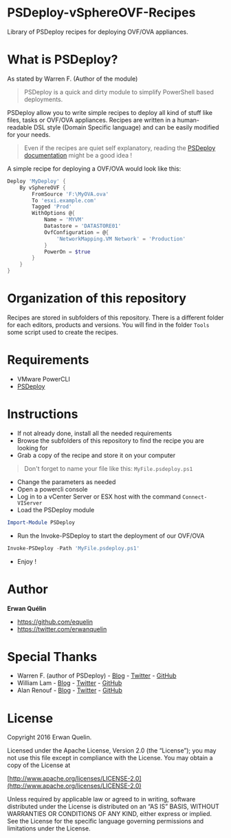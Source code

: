 # PSDeploy-vSphereOVF-Recipes
Library of PSDeploy recipes for deploying OVF/OVA appliances.

# What is PSDeploy?

As stated by Warren F. (Author of the module)

> PSDeploy is a quick and dirty module to simplify PowerShell based deployments.

PSDeploy allow you to write simple recipes to deploy all kind of stuff like files, tasks or OVF/OVA appliances. 
Recipes are written in a human-readable DSL style (Domain Specific language) and can be easily modified for your needs.

> Even if the recipes are quiet self explanatory, reading the [PSDeploy documentation](http://psdeploy.readthedocs.io/en/latest/Example-vSphereOVF-Deployment/) might be a good idea !

A simple recipe for deploying a OVF/OVA would look like this:

```powershell
Deploy 'MyDeploy' {
    By vSphereOVF {
        FromSource 'F:\MyOVA.ova'
        To 'esxi.example.com'
        Tagged 'Prod'
        WithOptions @{
            Name = 'MYVM'
            Datastore = 'DATASTORE01'
            OvfConfiguration = @{
                'NetworkMapping.VM Network' = 'Production'
            }
            PowerOn = $true
        }
    }
}
```

# Organization of this repository

Recipes are stored in subfolders of this repository. There is a different folder for each editors, products and versions.
You will find in the folder `Tools` some script used to create the recipes. 

# Requirements

- VMware PowerCLI
- [PSDeploy](https://github.com/RamblingCookieMonster/PSDeploy)

# Instructions

- If not already done, install all the needed requirements
- Browse the subfolders of this repository to find the recipe you are looking for
- Grab a copy of the recipe and store it on your computer

> Don't forget to name your file like this: `MyFile.psdeploy.ps1`

- Change the parameters as needed
- Open a powercli console
- Log in to a vCenter Server or ESX host with the command `Connect-VIServer`
- Load the PSDeploy module

```powershell
Import-Module PSDeploy
```

- Run the Invoke-PSDeploy to start the deployment of our OVF/OVA

```powershell
Invoke-PSDeploy -Path 'MyFile.psdeploy.ps1'
```

- Enjoy !

# Author

**Erwan Quélin**
- <https://github.com/equelin>
- <https://twitter.com/erwanquelin>

# Special Thanks

- Warren F. (author of PSDeploy) - [Blog](http://ramblingcookiemonster.github.io/) - [Twitter](https://twitter.com/pscookiemonster) - [GitHub](https://github.com/RamblingCookieMonster)
- William Lam - [Blog](http://www.virtuallyghetto.com/) - [Twitter](https://twitter.com/lamw) - [GitHub](https://github.com/lamw)
- Alan Renouf - [Blog](http://www.virtu-al.net/) - [Twitter](https://twitter.com/alanrenouf/) - [GitHub](https://github.com/alanrenouf/)

# License

Copyright 2016 Erwan Quelin.

Licensed under the Apache License, Version 2.0 (the “License”); you may not use this file except in compliance with the License. You may obtain a copy of the License at

[http://www.apache.org/licenses/LICENSE-2.0](http://www.apache.org/licenses/LICENSE-2.0)

Unless required by applicable law or agreed to in writing, software distributed under the License is distributed on an “AS IS” BASIS, WITHOUT WARRANTIES OR CONDITIONS OF ANY KIND, either express or implied. See the License for the specific language governing permissions and limitations under the License.

